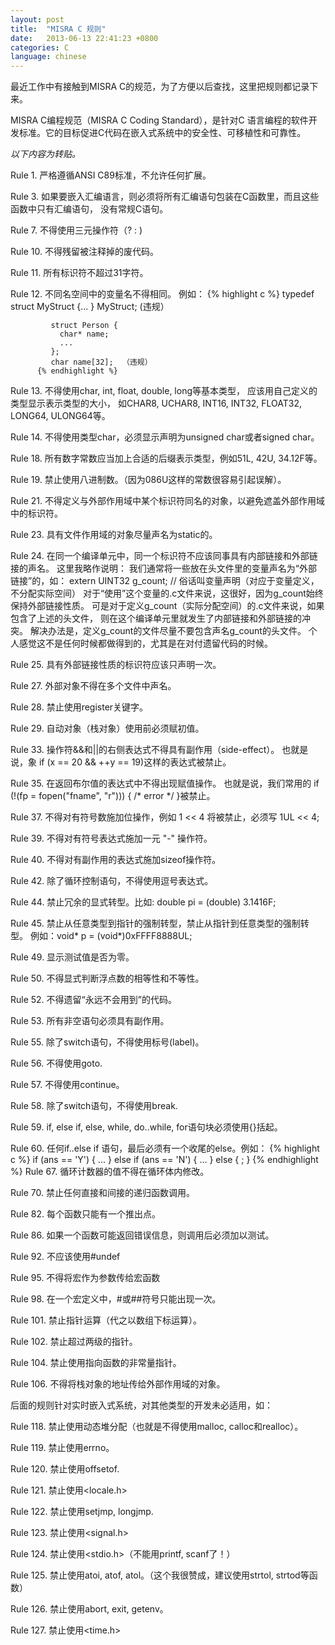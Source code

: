 ```yaml
---
layout: post
title:  "MISRA C 规则"
date:   2013-06-13 22:41:23 +0800
categories: C
language: chinese
---
```

最近工作中有接触到MISRA C的规范，为了方便以后查找，这里把规则都记录下来。

MISRA C编程规范（MISRA C Coding Standard），是针对C 语言编程的软件开发标准。它的目标促进C代码在嵌入式系统中的安全性、可移植性和可靠性。

*以下内容为转贴。*<br>

Rule 1. 严格遵循ANSI C89标准，不允许任何扩展。

Rule 3. 如果要嵌入汇编语言，则必须将所有汇编语句包装在C函数里，而且这些函数中只有汇编语句，
        没有常规C语句。
    
Rule 7. 不得使用三元操作符（? : )

Rule 10. 不得残留被注释掉的废代码。

Rule 11. 所有标识符不超过31字符。

Rule 12. 不同名空间中的变量名不得相同。
         例如：
		 {% highlight c %}
             typedef struct MyStruct {... } MyStruct;  (违规）

             struct Person {
               char* name;
               ...
             };
             char name[32];  （违规）
		  {% endhighlight %}
Rule 13. 不得使用char, int, float, double, long等基本类型，
         应该用自己定义的类型显示表示类型的大小，
         如CHAR8, UCHAR8, INT16, INT32, FLOAT32, LONG64, ULONG64等。

Rule 14. 不得使用类型char，必须显示声明为unsigned char或者signed char。

Rule 18. 所有数字常数应当加上合适的后缀表示类型，例如51L, 42U, 34.12F等。

Rule 19. 禁止使用八进制数。（因为086U这样的常数很容易引起误解）。

Rule 21. 不得定义与外部作用域中某个标识符同名的对象，以避免遮盖外部作用域中的标识符。

Rule 23. 具有文件作用域的对象尽量声名为static的。

Rule 24. 在同一个编译单元中，同一个标识符不应该同事具有内部链接和外部链接的声名。
         这里我略作说明：
         我们通常将一些放在头文件里的变量声名为“外部链接”的，如：
         extern UINT32 g_count;  // 俗话叫变量声明（对应于变量定义，不分配实际空间）
         对于“使用”这个变量的.c文件来说，这很好，因为g_count始终保持外部链接性质。
         可是对于定义g_count（实际分配空间）的.c文件来说，如果包含了上述的头文件，
         则在这个编译单元里就发生了内部链接和外部链接的冲突。
         解决办法是，定义g_count的文件尽量不要包含声名g_count的头文件。
         个人感觉这不是任何时候都做得到的，尤其是在对付遗留代码的时候。

Rule 25. 具有外部链接性质的标识符应该只声明一次。

Rule 27. 外部对象不得在多个文件中声名。

Rule 28. 禁止使用register关键字。

Rule 29. 自动对象（栈对象）使用前必须赋初值。

Rule 33. 操作符&&和||的右侧表达式不得具有副作用（side-effect）。
         也就是说，象 if (x == 20 && ++y == 19)这样的表达式被禁止。

Rule 35. 在返回布尔值的表达式中不得出现赋值操作。
         也就是说，我们常用的 if (!(fp = fopen("fname", "r"))) { /* error */ }被禁止。

Rule 37. 不得对有符号数施加位操作，例如 1 << 4 将被禁止，必须写 1UL << 4;

Rule 39. 不得对有符号表达式施加一元 "-" 操作符。

Rule 40. 不得对有副作用的表达式施加sizeof操作符。

Rule 42. 除了循环控制语句，不得使用逗号表达式。

Rule 44. 禁止冗余的显式转型。比如: double pi = (double) 3.1416F;

Rule 45. 禁止从任意类型到指针的强制转型，禁止从指针到任意类型的强制转型。
         例如：void* p = (void*)0xFFFF8888UL;

Rule 49. 显示测试值是否为零。

Rule 50. 不得显式判断浮点数的相等性和不等性。

Rule 52. 不得遗留“永远不会用到”的代码。

Rule 53. 所有非空语句必须具有副作用。

Rule 55. 除了switch语句，不得使用标号(label)。

Rule 56. 不得使用goto.

Rule 57. 不得使用continue。

Rule 58. 除了switch语句，不得使用break.

Rule 59. if, else if, else, while, do..while, for语句块必须使用{}括起。

Rule 60. 任何if..else if 语句，最后必须有一个收尾的else。例如：
        {% highlight c %}
         if (ans == 'Y') {
           ...
         }
         else if (ans == 'N') {
           ...
         }
         else {
           ;
         }
        {% endhighlight %}
Rule 67. 循环计数器的值不得在循环体内修改。

Rule 70. 禁止任何直接和间接的递归函数调用。

Rule 82. 每个函数只能有一个推出点。

Rule 86. 如果一个函数可能返回错误信息，则调用后必须加以测试。

Rule 92. 不应该使用#undef

Rule 95. 不得将宏作为参数传给宏函数

Rule 98. 在一个宏定义中，#或##符号只能出现一次。

Rule 101. 禁止指针运算（代之以数组下标运算）。

Rule 102. 禁止超过两级的指针。

Rule 104. 禁止使用指向函数的非常量指针。

Rule 106. 不得将栈对象的地址传给外部作用域的对象。

<div class = "separator"></div>
后面的规则针对实时嵌入式系统，对其他类型的开发未必适用，如：

Rule 118. 禁止使用动态堆分配（也就是不得使用malloc, calloc和realloc）。

Rule 119. 禁止使用errno。

Rule 120. 禁止使用offsetof.

Rule 121. 禁止使用<locale.h>

Rule 122. 禁止使用setjmp, longjmp.

Rule 123. 禁止使用<signal.h>

Rule 124. 禁止使用<stdio.h>（不能用printf, scanf了！）

Rule 125. 禁止使用atoi, atof, atol。（这个我很赞成，建议使用strtol, strtod等函数）

Rule 126. 禁止使用abort, exit, getenv。

Rule 127. 禁止使用<time.h>

